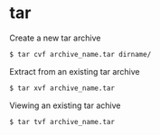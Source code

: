 # tar

Create a new tar archive

```sh
$ tar cvf archive_name.tar dirname/
```

Extract from an existing tar archive

```sh
$ tar xvf archive_name.tar
```

Viewing an existing tar achive

```sh
$ tar tvf archive_name.tar
```
